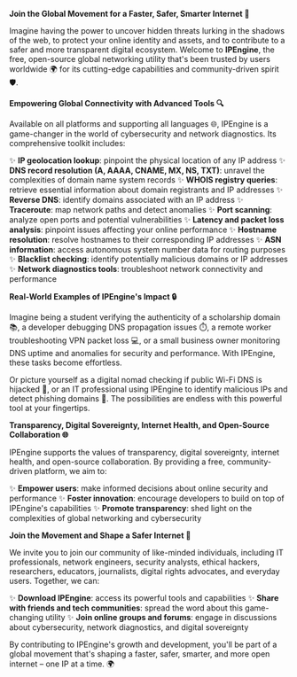 **Join the Global Movement for a Faster, Safer, Smarter Internet 🚀**

Imagine having the power to uncover hidden threats lurking in the shadows of the web, to protect your online identity and assets, and to contribute to a safer and more transparent digital ecosystem. Welcome to **IPEngine**, the free, open-source global networking utility that's been trusted by users worldwide 🌍 for its cutting-edge capabilities and community-driven spirit 🛡️.

**Empowering Global Connectivity with Advanced Tools 🔍**

Available on all platforms and supporting all languages 🌐, IPEngine is a game-changer in the world of cybersecurity and network diagnostics. Its comprehensive toolkit includes:

✨ **IP geolocation lookup**: pinpoint the physical location of any IP address
✨ **DNS record resolution (A, AAAA, CNAME, MX, NS, TXT)**: unravel the complexities of domain name system records
✨ **WHOIS registry queries**: retrieve essential information about domain registrants and IP addresses
✨ **Reverse DNS**: identify domains associated with an IP address
✨ **Traceroute**: map network paths and detect anomalies
✨ **Port scanning**: analyze open ports and potential vulnerabilities
✨ **Latency and packet loss analysis**: pinpoint issues affecting your online performance
✨ **Hostname resolution**: resolve hostnames to their corresponding IP addresses
✨ **ASN information**: access autonomous system number data for routing purposes
✨ **Blacklist checking**: identify potentially malicious domains or IP addresses
✨ **Network diagnostics tools**: troubleshoot network connectivity and performance

**Real-World Examples of IPEngine's Impact 🔒**

Imagine being a student verifying the authenticity of a scholarship domain 📚, a developer debugging DNS propagation issues ⏱️, a remote worker troubleshooting VPN packet loss 💻, or a small business owner monitoring DNS uptime and anomalies for security and performance. With IPEngine, these tasks become effortless.

Or picture yourself as a digital nomad checking if public Wi-Fi DNS is hijacked 🚫, or an IT professional using IPEngine to identify malicious IPs and detect phishing domains 🔗. The possibilities are endless with this powerful tool at your fingertips.

**Transparency, Digital Sovereignty, Internet Health, and Open-Source Collaboration 🌐**

IPEngine supports the values of transparency, digital sovereignty, internet health, and open-source collaboration. By providing a free, community-driven platform, we aim to:

✨ **Empower users**: make informed decisions about online security and performance
✨ **Foster innovation**: encourage developers to build on top of IPEngine's capabilities
✨ **Promote transparency**: shed light on the complexities of global networking and cybersecurity

**Join the Movement and Shape a Safer Internet 🔐**

We invite you to join our community of like-minded individuals, including IT professionals, network engineers, security analysts, ethical hackers, researchers, educators, journalists, digital rights advocates, and everyday users. Together, we can:

✨ **Download IPEngine**: access its powerful tools and capabilities
✨ **Share with friends and tech communities**: spread the word about this game-changing utility
✨ **Join online groups and forums**: engage in discussions about cybersecurity, network diagnostics, and digital sovereignty

By contributing to IPEngine's growth and development, you'll be part of a global movement that's shaping a faster, safer, smarter, and more open internet – one IP at a time. 🌍